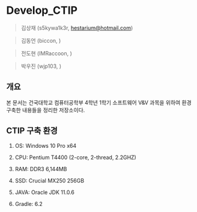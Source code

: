 # Develop_CTIP

> 김상재 (s5kywa1k3r, hestarium@hotmail.com)

> 김동언 (biccon, )

> 전도현 (IMRaccoon, )

> 박우진 (wjp103, )

## 개요

본 문서는 건국대학교 컴퓨터공학부 4학년 1학기 소프트웨어 V&V 과목을 위하여 환경 구축한 내용들을 정리한 저장소이다.

## CTIP 구축 환경

1. OS: Windows 10 Pro x64
2. CPU: Pentium T4400 (2-core, 2-thread, 2.2GHZ)
3. RAM: DDR3 6,144MB
4. SSD: Crucial MX250 256GB

5. JAVA: Oracle JDK 11.0.6
6. Gradle: 6.2
